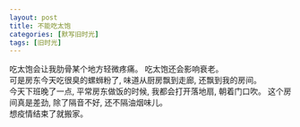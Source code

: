 ```yaml
---
layout: post
title: 不能吃太饱
categories: [默写旧时光]
tags: [旧时光]
---
```


吃太饱会让我肋骨某个地方轻微疼痛。 
吃太饱还会影响衰老。  
可是房东今天吃很臭的螺蛳粉了, 味道从厨房飘到走廊, 还飘到我的房间。  
今天下班晚了一点, 平常房东做饭的时候, 我都会打开落地扇, 朝着门口吹。
这个房间真是差劲, 除了隔音不好, 还不隔油烟味儿。  
想疫情结束了就搬家。    
